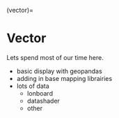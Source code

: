 (vector)=
# Vector

Lets spend most of our time here.

- basic display with geopandas
- adding in base mapping librairies
- lots of data
	- lonboard
	- datashader
	- other
